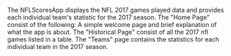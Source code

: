 The NFLScoresApp displays the NFL 2017 games played data and provides each individual team's statistic for the 2017 season. The "Home Page" consist of the following: A simple welcome page and brief explanation of what the app is about. The "Historical Page" consist of all the 2017 nfl games listed in a table. The "Teams" page contains the statistics for each individual team in the 2017 season.
